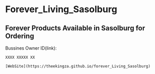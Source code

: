 # Forever_Living_Sasolburg
Forever Products Available in Sasolburg for Ordering
---

Bussines Owner ID(link):
```
XXXX XXXXX XX
```

```
[WebSite](https://theekingza.github.io/forever_Living_Sasolburg)

```